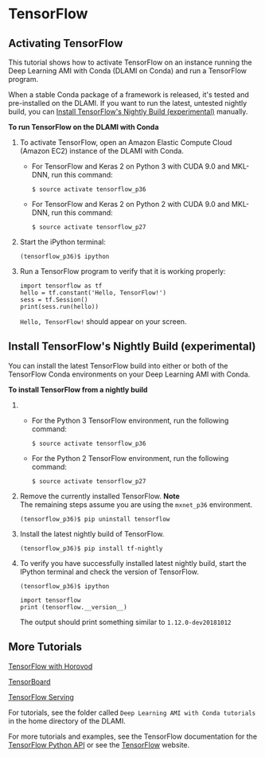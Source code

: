 # TensorFlow<a name="tutorial-tensorflow"></a>

## Activating TensorFlow<a name="tutorial-tensorflow-overview"></a>

This tutorial shows how to activate TensorFlow on an instance running the Deep Learning AMI with Conda \(DLAMI on Conda\) and run a TensorFlow program\.

When a stable Conda package of a framework is released, it's tested and pre\-installed on the DLAMI\. If you want to run the latest, untested nightly build, you can [Install TensorFlow's Nightly Build \(experimental\)](#tutorial-tensorflow-install) manually\. 

**To run TensorFlow on the DLAMI with Conda**

1. To activate TensorFlow, open an Amazon Elastic Compute Cloud \(Amazon EC2\) instance of the DLAMI with Conda\.
   + For TensorFlow and Keras 2 on Python 3 with CUDA 9\.0 and MKL\-DNN, run this command:

     ```
     $ source activate tensorflow_p36
     ```
   + For TensorFlow and Keras 2 on Python 2 with CUDA 9\.0 and MKL\-DNN, run this command:

     ```
     $ source activate tensorflow_p27
     ```

1. Start the iPython terminal:

   ```
   (tensorflow_p36)$ ipython
   ```

1. Run a TensorFlow program to verify that it is working properly:

   ```
   import tensorflow as tf
   hello = tf.constant('Hello, TensorFlow!')
   sess = tf.Session()
   print(sess.run(hello))
   ```

   `Hello, TensorFlow!` should appear on your screen\.

## Install TensorFlow's Nightly Build \(experimental\)<a name="tutorial-tensorflow-install"></a>

You can install the latest TensorFlow build into either or both of the TensorFlow Conda environments on your Deep Learning AMI with Conda\.

**To install TensorFlow from a nightly build**

1. 
   + For the Python 3 TensorFlow environment, run the following command:

     ```
     $ source activate tensorflow_p36
     ```
   + For the Python 2 TensorFlow environment, run the following command:

     ```
     $ source activate tensorflow_p27
     ```

1. Remove the currently installed TensorFlow\.
**Note**  
The remaining steps assume you are using the `mxnet_p36` environment\.

   ```
   (tensorflow_p36)$ pip uninstall tensorflow
   ```

1. Install the latest nightly build of TensorFlow\.

   ```
   (tensorflow_p36)$ pip install tf-nightly
   ```

1. To verify you have successfully installed latest nightly build, start the IPython terminal and check the version of TensorFlow\.

   ```
   (tensorflow_p36)$ ipython
   ```

   ```
   import tensorflow
   print (tensorflow.__version__)
   ```

   The output should print something similar to `1.12.0-dev20181012`

## More Tutorials<a name="tutorial-tensorflow-more"></a>

[TensorFlow with Horovod](tutorial-horovod-tensorflow.md)

[TensorBoard](tutorial-tensorboard.md)

[TensorFlow Serving](tutorial-tfserving.md)

For tutorials, see the folder called `Deep Learning AMI with Conda tutorials` in the home directory of the DLAMI\. 

For more tutorials and examples, see the TensorFlow documentation for the [TensorFlow Python API](https://www.tensorflow.org/api_docs/python/) or see the [TensorFlow](https://www.tensorflow.org) website\.